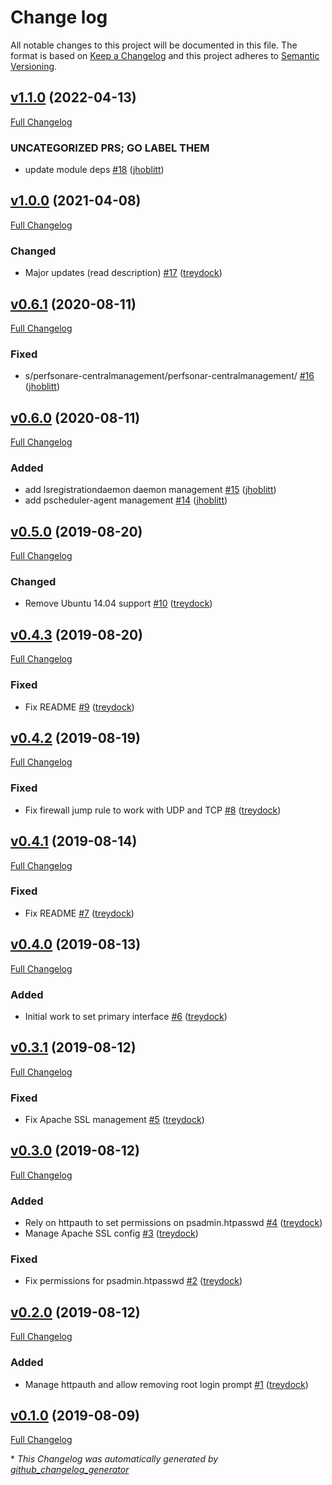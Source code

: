 # Change log

All notable changes to this project will be documented in this file. The format is based on [Keep a Changelog](http://keepachangelog.com/en/1.0.0/) and this project adheres to [Semantic Versioning](http://semver.org).

## [v1.1.0](https://github.com/treydock/puppet-module-perfsonar/tree/v1.1.0) (2022-04-13)

[Full Changelog](https://github.com/treydock/puppet-module-perfsonar/compare/v1.0.0...v1.1.0)

### UNCATEGORIZED PRS; GO LABEL THEM

- update module deps [\#18](https://github.com/treydock/puppet-module-perfsonar/pull/18) ([jhoblitt](https://github.com/jhoblitt))

## [v1.0.0](https://github.com/treydock/puppet-module-perfsonar/tree/v1.0.0) (2021-04-08)

[Full Changelog](https://github.com/treydock/puppet-module-perfsonar/compare/v0.6.1...v1.0.0)

### Changed

- Major updates \(read description\) [\#17](https://github.com/treydock/puppet-module-perfsonar/pull/17) ([treydock](https://github.com/treydock))

## [v0.6.1](https://github.com/treydock/puppet-module-perfsonar/tree/v0.6.1) (2020-08-11)

[Full Changelog](https://github.com/treydock/puppet-module-perfsonar/compare/v0.6.0...v0.6.1)

### Fixed

- s/perfsonare-centralmanagement/perfsonar-centralmanagement/ [\#16](https://github.com/treydock/puppet-module-perfsonar/pull/16) ([jhoblitt](https://github.com/jhoblitt))

## [v0.6.0](https://github.com/treydock/puppet-module-perfsonar/tree/v0.6.0) (2020-08-11)

[Full Changelog](https://github.com/treydock/puppet-module-perfsonar/compare/v0.5.0...v0.6.0)

### Added

- add lsregistrationdaemon daemon management [\#15](https://github.com/treydock/puppet-module-perfsonar/pull/15) ([jhoblitt](https://github.com/jhoblitt))
- add pscheduler-agent management [\#14](https://github.com/treydock/puppet-module-perfsonar/pull/14) ([jhoblitt](https://github.com/jhoblitt))

## [v0.5.0](https://github.com/treydock/puppet-module-perfsonar/tree/v0.5.0) (2019-08-20)

[Full Changelog](https://github.com/treydock/puppet-module-perfsonar/compare/v0.4.3...v0.5.0)

### Changed

- Remove Ubuntu 14.04 support [\#10](https://github.com/treydock/puppet-module-perfsonar/pull/10) ([treydock](https://github.com/treydock))

## [v0.4.3](https://github.com/treydock/puppet-module-perfsonar/tree/v0.4.3) (2019-08-20)

[Full Changelog](https://github.com/treydock/puppet-module-perfsonar/compare/v0.4.2...v0.4.3)

### Fixed

- Fix README [\#9](https://github.com/treydock/puppet-module-perfsonar/pull/9) ([treydock](https://github.com/treydock))

## [v0.4.2](https://github.com/treydock/puppet-module-perfsonar/tree/v0.4.2) (2019-08-19)

[Full Changelog](https://github.com/treydock/puppet-module-perfsonar/compare/v0.4.1...v0.4.2)

### Fixed

- Fix firewall jump rule to work with UDP and TCP [\#8](https://github.com/treydock/puppet-module-perfsonar/pull/8) ([treydock](https://github.com/treydock))

## [v0.4.1](https://github.com/treydock/puppet-module-perfsonar/tree/v0.4.1) (2019-08-14)

[Full Changelog](https://github.com/treydock/puppet-module-perfsonar/compare/v0.4.0...v0.4.1)

### Fixed

- Fix README [\#7](https://github.com/treydock/puppet-module-perfsonar/pull/7) ([treydock](https://github.com/treydock))

## [v0.4.0](https://github.com/treydock/puppet-module-perfsonar/tree/v0.4.0) (2019-08-13)

[Full Changelog](https://github.com/treydock/puppet-module-perfsonar/compare/v0.3.1...v0.4.0)

### Added

- Initial work to set primary interface [\#6](https://github.com/treydock/puppet-module-perfsonar/pull/6) ([treydock](https://github.com/treydock))

## [v0.3.1](https://github.com/treydock/puppet-module-perfsonar/tree/v0.3.1) (2019-08-12)

[Full Changelog](https://github.com/treydock/puppet-module-perfsonar/compare/v0.3.0...v0.3.1)

### Fixed

- Fix Apache SSL management [\#5](https://github.com/treydock/puppet-module-perfsonar/pull/5) ([treydock](https://github.com/treydock))

## [v0.3.0](https://github.com/treydock/puppet-module-perfsonar/tree/v0.3.0) (2019-08-12)

[Full Changelog](https://github.com/treydock/puppet-module-perfsonar/compare/v0.2.0...v0.3.0)

### Added

- Rely on httpauth to set permissions on psadmin.htpasswd [\#4](https://github.com/treydock/puppet-module-perfsonar/pull/4) ([treydock](https://github.com/treydock))
- Manage Apache SSL config [\#3](https://github.com/treydock/puppet-module-perfsonar/pull/3) ([treydock](https://github.com/treydock))

### Fixed

- Fix permissions for psadmin.htpasswd [\#2](https://github.com/treydock/puppet-module-perfsonar/pull/2) ([treydock](https://github.com/treydock))

## [v0.2.0](https://github.com/treydock/puppet-module-perfsonar/tree/v0.2.0) (2019-08-12)

[Full Changelog](https://github.com/treydock/puppet-module-perfsonar/compare/v0.1.0...v0.2.0)

### Added

- Manage httpauth and allow removing root login prompt [\#1](https://github.com/treydock/puppet-module-perfsonar/pull/1) ([treydock](https://github.com/treydock))

## [v0.1.0](https://github.com/treydock/puppet-module-perfsonar/tree/v0.1.0) (2019-08-09)

[Full Changelog](https://github.com/treydock/puppet-module-perfsonar/compare/e3340b095b537cb201ba5c8b39402dcc59a58785...v0.1.0)



\* *This Changelog was automatically generated by [github_changelog_generator](https://github.com/github-changelog-generator/github-changelog-generator)*
